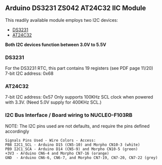 ## Arduino DS3231 ZS042 AT24C32 IIC Module
This readily available module employs two I2C devices:

- [DS3231](https://www.analog.com/media/en/technical-documentation/data-sheets/DS3231.pdf)
- [AT24C32](https://ww1.microchip.com/downloads/en/devicedoc/Atmel-8869-SEEPROM-AT24CS32-Datasheet.pdf)

**Both I2C devices function between 3.0V to 5.5V**<br>
### DS3231
For the DS3231 RTC, this part contains 19 registers (see PDF page 11/20)<br>
7-bit I2C address: 0x68

### AT24C32
7-bit I2C address: 0x57
Only supports 100KHz SCL clock when powered with 3.3V.  (Need 5.0V supply for 400KHz SCL.)

### I2C Bus Interface / Board wiring to NUCLEO-F103RB
NOTE: The I2C pins used are not defaults, and require the pins defined accordingly

```
Signals Pins Used - Wire Colors - Access:
PB8 I2C1_SCL - Arduino D15 (CN5-10) and Morpho CN10-3 (white)
PB9 I2C1_SCA - Arduino D14 (CN5-9) and Morpho CN10-5 (green)
+3V3 - Arduino CN6-4 and Morpho CN7-16 (orange)
GND  - Arduino CN6-6, CN6-7, and Morpho CN7-19, CN7-20, CN7-22 (grey)
```
